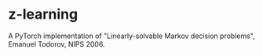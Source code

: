 # z-learning
A PyTorch implementation of "Linearly-solvable Markov decision problems", Emanuel Todorov, NIPS 2006.
